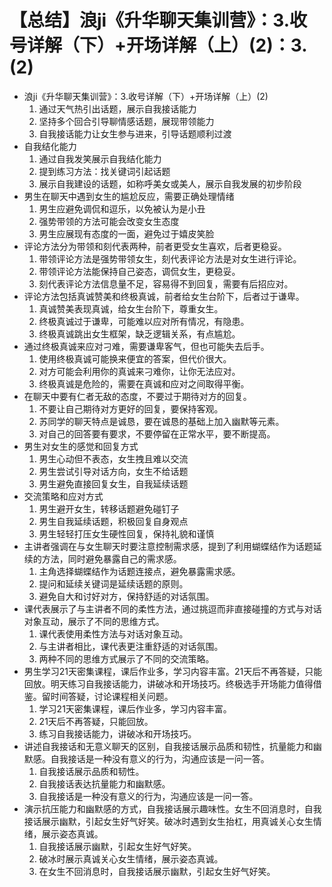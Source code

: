 # 【总结】浪ji《升华聊天集训营》：3.收号详解（下）+开场详解（上）(2)：3.(2)

-   浪ji《升华聊天集训营》：3.收号详解（下）+开场详解（上）(2)
    1.  通过天气热引出话题，展示自我接话能力
    2.  坚持多个回合引导聊情感话题，展现带领能力
    3.  自我接话能力让女生参与进来，引导话题顺利过渡
-   自我结化能力
    1.  通过自我发笑展示自我结化能力
    2.  提到练习方法：找关键词引起话题
    3.  展示自我建设的话题，如称呼美女或美人，展示自我发展的初步阶段
-   男生在聊天中遇到女生的尴尬反应，需要正确处理情绪
    1.  男生应避免调侃和逗乐，以免被认为是小丑
    2.  强势带领的方法可能会改变女生态度
    3.  男生应展现有态度的一面，避免过于嬉皮笑脸
-   评论方法分为带领和刻代表两种，前者更受女生喜欢，后者更稳妥。
    1.  带领评论方法是强势带领女生，刻代表评论方法是对女生进行评论。
    2.  带领评论方法能保持自己姿态，调侃女生，更稳妥。
    3.  刻代表评论方法信息量不足，容易得不到回复，需要有后招应对。
-   评论方法包括真诚赞美和终极真诚，前者给女生台阶下，后者过于谦卑。
    1.  真诚赞美表现真诚，给女生台阶下，尊重女生。
    2.  终极真诚过于谦卑，可能难以应对所有情况，有隐患。
    3.  终极真诚跳出女生框架，缺乏逻辑关系，有点尴尬。
-   通过终极真诚来应对刁难，需要谦卑客气，但也可能失去后手。
    1.  使用终极真诚可能换来便宜的答案，但代价很大。
    2.  对方可能会利用你的真诚来刁难你，让你无法应对。
    3.  终极真诚是危险的，需要在真诚和应对之间取得平衡。
-   在聊天中要有仁者无敌的态度，不要过于期待对方的回复。
    1.  不要让自己期待对方更好的回复，要保持客观。
    2.  苏同学的聊天特点是诚恳，要在诚恳的基础上加入幽默等元素。
    3.  对自己的回答要有要求，不要停留在正常水平，要不断提高。
-   男生对女生的感觉和回复方式
    1.  男生心动但不表态，女生拽且难以交流
    2.  男生尝试引导对话方向，女生不给话题
    3.  男生避免直接回复女生，自我延续话题
-   交流策略和应对方式
    1.  男生避开女生，转移话题避免碰钉子
    2.  男生自我延续话题，积极回复自身观点
    3.  男生轻轻打压女生硬性回复，保持礼貌和谨慎
-   主讲者强调在与女生聊天时要注意控制需求感，提到了利用蝴蝶结作为话题延续的方法，同时避免暴露自己的需求感。
    1.  主角选择蝴蝶结作为话题连接点，避免暴露需求感。
    2.  提问和延续关键词是延续话题的原则。
    3.  避免自大和讨好对方，保持舒适的对话氛围。
-   课代表展示了与主讲者不同的柔性方法，通过挑逗而非直接碰撞的方式与对话对象互动，展示了不同的思维方式。
    1.  课代表使用柔性方法与对话对象互动。
    2.  与主讲者相比，课代表更注重舒适的对话氛围。
    3.  两种不同的思维方式展示了不同的交流策略。
-   男生学习21天密集课程，课后作业多，学习内容丰富。21天后不再答疑，只能回放。明天练习自我接话能力，讲破冰和开场技巧。终极选手开场能力值得借鉴。留时间答疑，讨论课程相关问题。
    1.  学习21天密集课程，课后作业多，学习内容丰富。
    2.  21天后不再答疑，只能回放。
    3.  练习自我接话能力，讲破冰和开场技巧。
-   讲述自我接话和无意义聊天的区别，自我接话展示品质和韧性，抗量能力和幽默感。自我接话是一种没有意义的行为，沟通应该是一问一答。
    1.  自我接话展示品质和韧性。
    2.  自我接话表达抗量能力和幽默感。
    3.  自我接话是一种没有意义的行为，沟通应该是一问一答。
-   演示抗压能力和幽默感的方式，自我接话展示趣味性。女生不回消息时，自我接话展示幽默，引起女生好气好笑。破冰时遇到女生抬杠，用真诚关心女生情绪，展示姿态真诚。
    1.  自我接话展示幽默，引起女生好气好笑。
    2.  破冰时展示真诚关心女生情绪，展示姿态真诚。
    3.  在女生不回消息时，自我接话展示幽默，引起女生好气好笑。